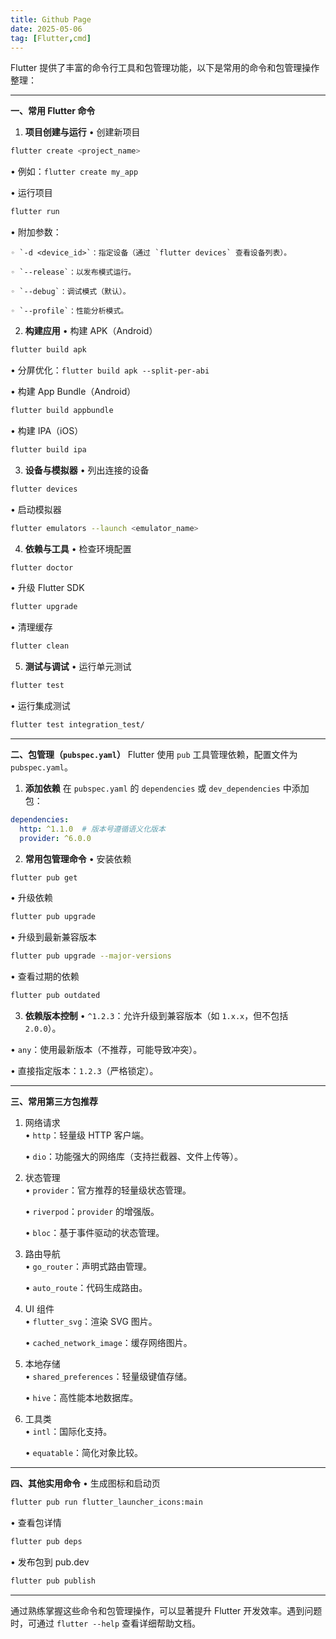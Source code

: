 ```yaml
---
title: Github Page
date: 2025-05-06
tag: [Flutter,cmd]
---
```



Flutter 提供了丰富的命令行工具和包管理功能，以下是常用的命令和包管理操作整理：

---

**一、常用 Flutter 命令**
1. **项目创建与运行**
• 创建新项目  

  ```bash
  flutter create <project_name>
  ```
  • 例如：`flutter create my_app`


• 运行项目  

  ```bash
  flutter run
  ```
  • 附加参数：

    ◦ `-d <device_id>`：指定设备（通过 `flutter devices` 查看设备列表）。

    ◦ `--release`：以发布模式运行。

    ◦ `--debug`：调试模式（默认）。

    ◦ `--profile`：性能分析模式。


2. **构建应用**
• 构建 APK（Android）  

  ```bash
  flutter build apk
  ```
  • 分屏优化：`flutter build apk --split-per-abi`


• 构建 App Bundle（Android）  

  ```bash
  flutter build appbundle
  ```

• 构建 IPA（iOS）  

  ```bash
  flutter build ipa
  ```

3. **设备与模拟器**
• 列出连接的设备  

  ```bash
  flutter devices
  ```

• 启动模拟器  

  ```bash
  flutter emulators --launch <emulator_name>
  ```

4. **依赖与工具**
• 检查环境配置  

  ```bash
  flutter doctor
  ```

• 升级 Flutter SDK  

  ```bash
  flutter upgrade
  ```

• 清理缓存  

  ```bash
  flutter clean
  ```

5. **测试与调试**
• 运行单元测试  

  ```bash
  flutter test
  ```

• 运行集成测试  

  ```bash
  flutter test integration_test/
  ```

---

**二、包管理（`pubspec.yaml`）**
Flutter 使用 `pub` 工具管理依赖，配置文件为 `pubspec.yaml`。

1. **添加依赖**
在 `pubspec.yaml` 的 `dependencies` 或 `dev_dependencies` 中添加包：
```yaml
dependencies:
  http: ^1.1.0  # 版本号遵循语义化版本
  provider: ^6.0.0
```

2. **常用包管理命令**
• 安装依赖  

  ```bash
  flutter pub get
  ```

• 升级依赖  

  ```bash
  flutter pub upgrade
  ```

• 升级到最新兼容版本  

  ```bash
  flutter pub upgrade --major-versions
  ```

• 查看过期的依赖  

  ```bash
  flutter pub outdated
  ```

3. **依赖版本控制**
• `^1.2.3`：允许升级到兼容版本（如 `1.x.x`，但不包括 `2.0.0`）。

• `any`：使用最新版本（不推荐，可能导致冲突）。

• 直接指定版本：`1.2.3`（严格锁定）。


---

**三、常用第三方包推荐**
1. 网络请求  
   • `http`：轻量级 HTTP 客户端。

   • `dio`：功能强大的网络库（支持拦截器、文件上传等）。


2. 状态管理  
   • `provider`：官方推荐的轻量级状态管理。

   • `riverpod`：`provider` 的增强版。

   • `bloc`：基于事件驱动的状态管理。


3. 路由导航  
   • `go_router`：声明式路由管理。

   • `auto_route`：代码生成路由。


4. UI 组件  
   • `flutter_svg`：渲染 SVG 图片。

   • `cached_network_image`：缓存网络图片。


5. 本地存储  
   • `shared_preferences`：轻量级键值存储。

   • `hive`：高性能本地数据库。


6. 工具类  
   • `intl`：国际化支持。

   • `equatable`：简化对象比较。


---

**四、其他实用命令**
• 生成图标和启动页  

  ```bash
  flutter pub run flutter_launcher_icons:main
  ```

• 查看包详情  

  ```bash
  flutter pub deps
  ```

• 发布包到 pub.dev  

  ```bash
  flutter pub publish
  ```

---

通过熟练掌握这些命令和包管理操作，可以显著提升 Flutter 开发效率。遇到问题时，可通过 `flutter --help` 查看详细帮助文档。